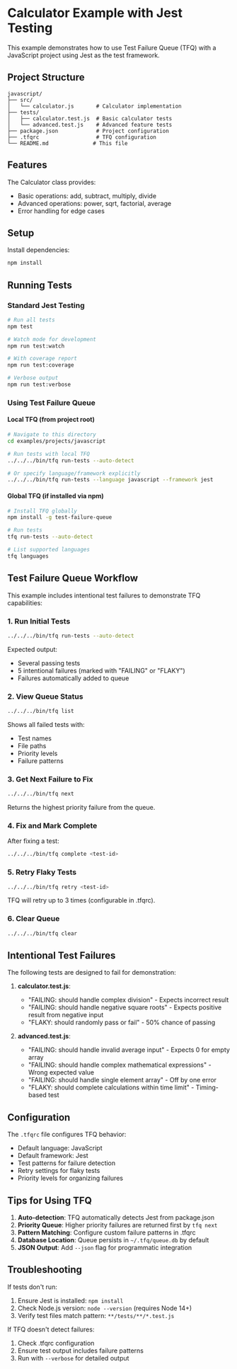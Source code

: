 # Calculator Example with Jest Testing

This example demonstrates how to use Test Failure Queue (TFQ) with a JavaScript project using Jest as the test framework.

## Project Structure

```
javascript/
├── src/
│   └── calculator.js       # Calculator implementation
├── tests/
│   ├── calculator.test.js  # Basic calculator tests
│   └── advanced.test.js    # Advanced feature tests
├── package.json            # Project configuration
├── .tfqrc                  # TFQ configuration
└── README.md              # This file
```

## Features

The Calculator class provides:
- Basic operations: add, subtract, multiply, divide
- Advanced operations: power, sqrt, factorial, average
- Error handling for edge cases

## Setup

Install dependencies:
```bash
npm install
```

## Running Tests

### Standard Jest Testing
```bash
# Run all tests
npm test

# Watch mode for development
npm run test:watch

# With coverage report
npm run test:coverage

# Verbose output
npm run test:verbose
```

### Using Test Failure Queue

#### Local TFQ (from project root)
```bash
# Navigate to this directory
cd examples/projects/javascript

# Run tests with local TFQ
../../../bin/tfq run-tests --auto-detect

# Or specify language/framework explicitly
../../../bin/tfq run-tests --language javascript --framework jest
```

#### Global TFQ (if installed via npm)
```bash
# Install TFQ globally
npm install -g test-failure-queue

# Run tests
tfq run-tests --auto-detect

# List supported languages
tfq languages
```

## Test Failure Queue Workflow

This example includes intentional test failures to demonstrate TFQ capabilities:

### 1. Run Initial Tests
```bash
../../../bin/tfq run-tests --auto-detect
```

Expected output:
- Several passing tests
- 5 intentional failures (marked with "FAILING" or "FLAKY")
- Failures automatically added to queue

### 2. View Queue Status
```bash
../../../bin/tfq list
```

Shows all failed tests with:
- Test names
- File paths
- Priority levels
- Failure patterns

### 3. Get Next Failure to Fix
```bash
../../../bin/tfq next
```

Returns the highest priority failure from the queue.

### 4. Fix and Mark Complete
After fixing a test:
```bash
../../../bin/tfq complete <test-id>
```

### 5. Retry Flaky Tests
```bash
../../../bin/tfq retry <test-id>
```

TFQ will retry up to 3 times (configurable in .tfqrc).

### 6. Clear Queue
```bash
../../../bin/tfq clear
```

## Intentional Test Failures

The following tests are designed to fail for demonstration:

1. **calculator.test.js**:
   - "FAILING: should handle complex division" - Expects incorrect result
   - "FAILING: should handle negative square roots" - Expects positive result from negative input
   - "FLAKY: should randomly pass or fail" - 50% chance of passing

2. **advanced.test.js**:
   - "FAILING: should handle invalid average input" - Expects 0 for empty array
   - "FAILING: should handle complex mathematical expressions" - Wrong expected value
   - "FAILING: should handle single element array" - Off by one error
   - "FLAKY: should complete calculations within time limit" - Timing-based test

## Configuration

The `.tfqrc` file configures TFQ behavior:
- Default language: JavaScript
- Default framework: Jest
- Test patterns for failure detection
- Retry settings for flaky tests
- Priority levels for organizing failures

## Tips for Using TFQ

1. **Auto-detection**: TFQ automatically detects Jest from package.json
2. **Priority Queue**: Higher priority failures are returned first by `tfq next`
3. **Pattern Matching**: Configure custom failure patterns in .tfqrc
4. **Database Location**: Queue persists in `~/.tfq/queue.db` by default
5. **JSON Output**: Add `--json` flag for programmatic integration

## Troubleshooting

If tests don't run:
1. Ensure Jest is installed: `npm install`
2. Check Node.js version: `node --version` (requires Node 14+)
3. Verify test files match pattern: `**/tests/**/*.test.js`

If TFQ doesn't detect failures:
1. Check .tfqrc configuration
2. Ensure test output includes failure patterns
3. Run with `--verbose` for detailed output